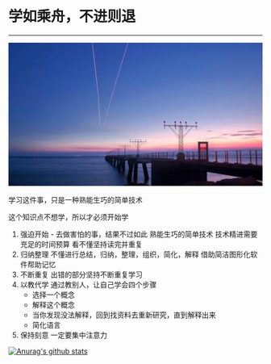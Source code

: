 # 学如乘舟，不进则退
---

![学如乘舟，不进则退](./assets/scenery.jpg)


学习这件事，只是一种熟能生巧的简单技术

这个知识点不想学，所以才必须开始学

1. 强迫开始 - 去做害怕的事，结果不过如此
熟能生巧的简单技术
技术精进需要充足的时间预算
看不懂坚持读完并重复
2. 归纳整理
不懂进行总结，归纳，整理，组织，简化，解释
借助简洁图形化软件帮助记忆
3. 不断重复
出错的部分坚持不断重复学习
4. 以教代学
通过教别人，让自己学会四个步骤
   * 选择一个概念
   * 解释这个概念
   * 当你发现没法解释，回到找资料去重新研究，直到解释出来
   * 简化语言
5.  保持刻意
一定要集中注意力

[![Anurag's github stats](https://github-readme-stats.vercel.app/api?username=13160692449&show_icons=true&count_private=true&theme=tokyonight&locale=cn&include_all_commits=false)]()
